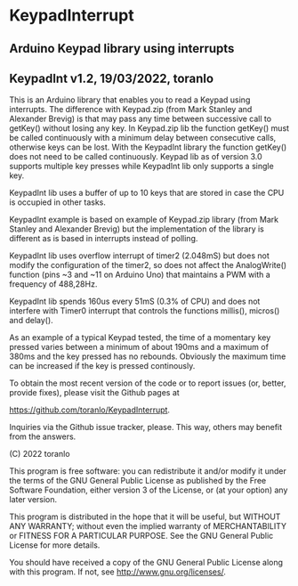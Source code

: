 # KeypadInterrupt
## Arduino Keypad library using interrupts

KeypadInt v1.2, 19/03/2022, toranlo
--------------------------------------------------------------------------------

This is an Arduino library that enables you to read a Keypad using interrupts.
The difference with Keypad.zip (from Mark Stanley and Alexander Brevig) is that 
may pass any time between successive call to getKey() without losing any key. In 
Keypad.zip lib the function getKey() must be called continuously with a minimum 
delay between consecutive calls, otherwise keys can be lost. With the KeypadInt
library the function getKey() does not need to be called continuously.
Keypad lib as of version 3.0 supports multiple key presses while KeypadInt lib
only supports a single key.

KeypadInt lib uses a buffer of up to 10 keys that are stored in case the CPU is
occupied in other tasks.

KeypadInt example is based on example of Keypad.zip library (from Mark Stanley
and Alexander Brevig) but the implementation of the library is different as
is based in interrupts instead of polling.

KeypadInt lib uses overflow interrupt of timer2 (2.048mS) but does not modify 
the configuration of the timer2, so does not affect the AnalogWrite() function
(pins ~3 and ~11 on Arduino Uno) that maintains a PWM with a frequency of
488,28Hz.

KeypadInt lib spends 160us every 51mS (0.3% of CPU) and does not interfere with
Timer0 interrupt that controls the functions millis(), micros() and delay().

As an example of a typical Keypad tested, the time of a momentary key pressed 
varies between a minimum of about 190ms and a maximum of 380ms and the
key pressed has no rebounds. Obviously the maximum time can be increased if 
the key is pressed continously.

To obtain the most recent version of the code or to report issues (or, better, 
provide fixes), please visit the Github pages at

<https://github.com/toranlo/KeypadInterrupt>.


Inquiries via the Github issue tracker, please.  This way, others may benefit
from the answers.

(C) 2022 toranlo

This program is free software: you can redistribute it and/or modify
it under the terms of the GNU General Public License as published by
the Free Software Foundation, either version 3 of the License, or
(at your option) any later version.

This program is distributed in the hope that it will be useful,
but WITHOUT ANY WARRANTY; without even the implied warranty of
MERCHANTABILITY or FITNESS FOR A PARTICULAR PURPOSE.  See the
GNU General Public License for more details.

You should have received a copy of the GNU General Public License
along with this program.  If not, see <http://www.gnu.org/licenses/>.
